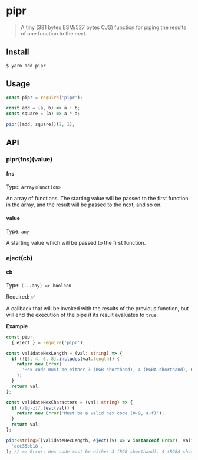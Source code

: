 # pipr

> A tiny (381 bytes ESM/527 bytes CJS) function for piping the results of one function to the next.

## Install

```
$ yarn add pipr
```

## Usage

```js
const pipr = require('pipr');

const add = (a, b) => a + b;
const square = (a) => a * a;

pipr([add, square])(2, 1);
```

## API

### pipr(fns)(value)

#### fns

Type: `Array<Function>`

An array of functions. The starting value will be passed to the first function in the array, and the result will be passed to the next, and so on.

#### value

Type: `any`

A starting value which will be passed to the first function.

### eject(cb)

#### cb

Type: `(...any) => boolean`

Required: ✅

A callback that will be invoked with the results of the previous function, but will end the execution of the pipe if its result evaluates to `true`.

**Example**

```typescript
const pipr,
  { eject } = require('pipr');

const validateHexLength = (val: string) => {
  if (![3, 4, 6, 8].includes(val.length)) {
    return new Error(
      'Hex code must be either 3 (RGB shorthand), 4 (RGBA shorthand), 6 (RGB), or 8 (RBA) characters long',
    );
  }
  return val;
};

const validateHexCharacters = (val: string) => {
  if (/[g-z]/.test(val)) {
    return new Error('Must be a valid hex code (0-9, a-f)');
  }
  return val;
};

pipr<string>([validateHexLength, eject((v) => v instanceof Error), validateHexCharacters])(
  'acc35bb18',
); // => Error: Hex code must be either 3 (RGB shorthand), 4 (RGBA shorthand), 6 (RGB), or 8 (RBA) characters long
```
